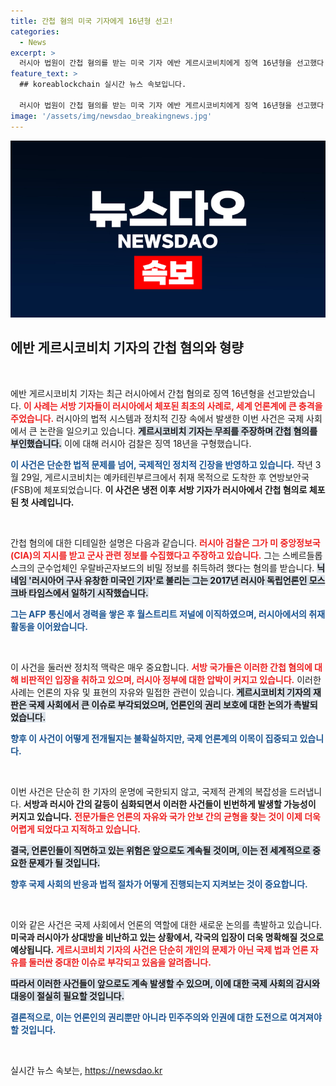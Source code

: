 ```yaml
---
title: 간첩 혐의 미국 기자에게 16년형 선고!
categories:
  - News
excerpt: >
  러시아 법원이 간첩 혐의를 받는 미국 기자 에반 게르시코비치에게 징역 16년형을 선고했다. 그는 CIA 지시에 따라 군사 비밀 정보를 수집했다고 주장되며, 이는 냉전 이후 서방 기자의 첫 구속 사례로 주목받고 있다.
feature_text: >
  ## koreablockchain 실시간 뉴스 속보입니다.

  러시아 법원이 간첩 혐의를 받는 미국 기자 에반 게르시코비치에게 징역 16년형을 선고했다. 그는 CIA 지시에 따라 군사 비밀 정보를 수집했다고 주장되며, 이는 냉전 이후 서방 기자의 첫 구속 사례로 주목받고 있다.
image: '/assets/img/newsdao_breakingnews.jpg'
---
```


<p><img src="/assets/img/newsdao_breakingnews.jpg" alt="koreablockchain 속보" /></p>

<h2 data-ke-size="size26">에반 게르시코비치 기자의 간첩 혐의와 형량</h2>

<p data-ke-size="size16">&nbsp;</p>

<p>에반 게르시코비치 기자는 최근 러시아에서 간첩 혐의로 징역 16년형을 선고받았습니다. <b><span style="color: #ee2323;">이 사례는 서방 기자들이 러시아에서 체포된 최초의 사례로, 세계 언론계에 큰 충격을 주었습니다.</span></b> 러시아의 법적 시스템과 정치적 긴장 속에서 발생한 이번 사건은 국제 사회에서 큰 논란을 일으키고 있습니다. <b><span style="background-color: #21538527;">게르시코비치 기자는 무죄를 주장하며 간첩 혐의를 부인했습니다.</span></b> 이에 대해 러시아 검찰은 징역 18년을 구형했습니다. </p>

<p><b><span style="color: #1a5490;">이 사건은 단순한 법적 문제를 넘어, 국제적인 정치적 긴장을 반영하고 있습니다.</span></b> 작년 3월 29일, 게르시코비치는 예카테린부르크에서 취재 목적으로 도착한 후 연방보안국(FSB)에 체포되었습니다. <b>이 사건은 냉전 이후 서방 기자가 러시아에서 간첩 혐의로 체포된 첫 사례입니다.</b></p>

<p data-ke-size="size16">&nbsp;</p>

<p>간첩 혐의에 대한 디테일한 설명은 다음과 같습니다. <b><span style="color: #ee2323;">러시아 검찰은 그가 미 중앙정보국(CIA)의 지시를 받고 군사 관련 정보를 수집했다고 주장하고 있습니다.</span></b> 그는 스베르들롭스크의 군수업체인 우랄바곤자보드의 비밀 정보를 취득하려 했다는 혐의를 받습니다. <b><span style="background-color: #21538527;">닉네임 '러시아어 구사 유창한 미국인 기자'로 불리는 그는 2017년 러시아 독립언론인 모스크바 타임스에서 일하기 시작했습니다.</span></b></p>

<p><b><span style="color: #1a5490;">그는 AFP 통신에서 경력을 쌓은 후 월스트리트 저널에 이직하였으며, 러시아에서의 취재 활동을 이어왔습니다.</span></b></p>

<p data-ke-size="size16">&nbsp;</p>

<p>이 사건을 둘러싼 정치적 맥락은 매우 중요합니다. <b><span style="color: #ee2323;">서방 국가들은 이러한 간첩 혐의에 대해 비판적인 입장을 취하고 있으며, 러시아 정부에 대한 압박이 커지고 있습니다.</span></b> 이러한 사례는 언론의 자유 및 표현의 자유와 밀접한 관련이 있습니다. <b><span style="background-color: #21538527;">게르시코비치 기자의 재판은 국제 사회에서 큰 이슈로 부각되었으며, 언론인의 권리 보호에 대한 논의가 촉발되었습니다.</span></b> </p>

<p><b><span style="color: #1a5490;">향후 이 사건이 어떻게 전개될지는 불확실하지만, 국제 언론계의 이목이 집중되고 있습니다.</span></b></p>

<p data-ke-size="size16">&nbsp;</p>

<p>이번 사건은 단순히 한 기자의 운명에 국한되지 않고, 국제적 관계의 복잡성을 드러냅니다. <b>서방과 러시아 간의 갈등이 심화되면서 이러한 사건들이 빈번하게 발생할 가능성이 커지고 있습니다.</b> <b><span style="color: #ee2323;">전문가들은 언론의 자유와 국가 안보 간의 균형을 찾는 것이 이제 더욱 어렵게 되었다고 지적하고 있습니다.</span></b> </p>

<p><b><span style="background-color: #21538527;">결국, 언론인들이 직면하고 있는 위험은 앞으로도 계속될 것이며, 이는 전 세계적으로 중요한 문제가 될 것입니다.</span></b> </p>

<p><b><span style="color: #1a5490;">향후 국제 사회의 반응과 법적 절차가 어떻게 진행되는지 지켜보는 것이 중요합니다.</span></b></p>

<p data-ke-size="size16">&nbsp;</p> 

<p>이와 같은 사건은 국제 사회에서 언론의 역할에 대한 새로운 논의를 촉발하고 있습니다. <b>미국과 러시아가 상대방을 비난하고 있는 상황에서, 각국의 입장이 더욱 명확해질 것으로 예상됩니다.</b> <b><span style="color: #ee2323;">게르시코비치 기자의 사건은 단순히 개인의 문제가 아닌 국제 법과 언론 자유를 둘러싼 중대한 이슈로 부각되고 있음을 알려줍니다.</span></b> </p>

<p><b><span style="background-color: #21538527;">따라서 이러한 사건들이 앞으로도 계속 발생할 수 있으며, 이에 대한 국제 사회의 감시와 대응이 절실히 필요할 것입니다.</span></b> </p>

<p><b><span style="color: #1a5490;">결론적으로, 이는 언론인의 권리뿐만 아니라 민주주의와 인권에 대한 도전으로 여겨져야 할 것입니다.</span></b></p>

<p data-ke-size="size16">&nbsp;</p>
실시간 뉴스 속보는, <a href="https://newsdao.kr" rel="dofollow">https://newsdao.kr</a>


